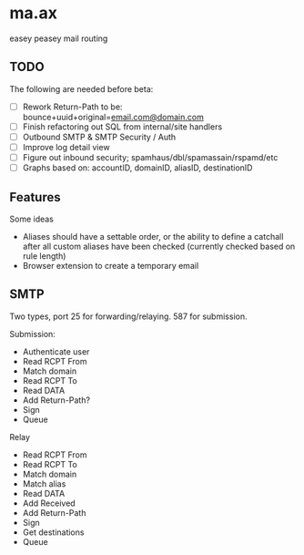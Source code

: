 # ma.ax
easey peasey mail routing


## TODO
The following are needed before beta:

- [ ] Rework Return-Path to be: bounce+uuid+original=email.com@domain.com
- [ ] Finish refactoring out SQL from internal/site handlers
- [ ] Outbound SMTP & SMTP Security / Auth
- [ ] Improve log detail view
- [ ] Figure out inbound security; spamhaus/dbl/spamassain/rspamd/etc
- [ ] Graphs based on: accountID, domainID, aliasID, destinationID

## Features
Some ideas

- Aliases should have a settable order, or the ability to define a catchall after 
  all custom aliases have been checked (currently checked based on rule length)
- Browser extension to create a temporary email



## SMTP
Two types, port 25 for forwarding/relaying. 587 for submission.

Submission:
- Authenticate user
- Read RCPT From
- Match domain
- Read RCPT To
- Read DATA
- Add Return-Path?
- Sign
- Queue

Relay
- Read RCPT From
- Read RCPT To
- Match domain
- Match alias
- Read DATA
- Add Received
- Add Return-Path
- Sign
- Get destinations
- Queue
